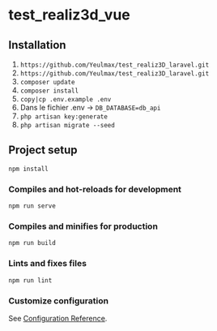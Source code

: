 # test_realiz3d_vue


## Installation
1. `https://github.com/Yeulmax/test_realiz3D_laravel.git`
2. `https://github.com/Yeulmax/test_realiz3D_laravel.git`
3. `composer update`
4. `composer install`
5. `copy|cp .env.example .env`
6. Dans le fichier .env -> `DB_DATABASE=db_api`
7. `php artisan key:generate`
8. `php artisan migrate --seed`





## Project setup
```
npm install
```

### Compiles and hot-reloads for development
```
npm run serve
```

### Compiles and minifies for production
```
npm run build
```

### Lints and fixes files
```
npm run lint
```

### Customize configuration
See [Configuration Reference](https://cli.vuejs.org/config/).
